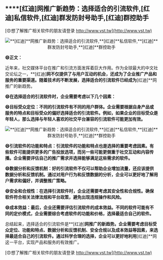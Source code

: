 ## ****[红迪]**网推广新趋势：选择适合的引流软件,**[红迪]**私信软件,**[红迪]**群发防封号助手,**[红迪]**群控助手**

[😍想了解推广相关软件的朋友请登录 http://www.vst.tw](http://www.vst.tw)

 <center><img src="https://vst.tw/MP4/tuiguang/png/6.png" alt="**[红迪]**网推广新趋势：选择适合的引流软件,**[红迪]**私信软件,**[红迪]**群发防封号助手,**[红迪]**群控助手"></center>

**😄正文：**

近年来，社交媒体平台在推广和引流方面发挥着巨大作用。作为全球最大的中文社交论坛之一，**[红迪]**网不仅提供了与用户互动的机会，还成为了企业推广产品和服务的重要渠道。随着技术的不断发展，选择适合的引流软件已经成为**[红迪]**网推广的新趋势。

**😄在选择适合的引流软件时，企业需要考虑以下几个因素：**

**😄目标受众定位：不同的引流软件有不同的用户群体。企业需要根据自身产品或服务的特点和目标受众的偏好选择适合的引流软件。例如，如果企业的目标受众是年轻人，那么选择与年轻人喜欢的社交平台兼容的引流软件可能更加有效。**

 <center><img src="https://vst.tw/MP4/tuiguang/png/3.png" alt="**[红迪]**网推广新趋势：选择适合的引流软件,**[红迪]**私信软件,**[红迪]**群发防封号助手,**[红迪]**群控助手"></center>

**😄引流软件的功能和特点：引流软件的功能和特点也是选择的重要考虑因素。有些软件可能提供更多的广告投放选项，而另一些可能更侧重于社交互动和内容传播。企业需要评估自己的推广需求并选择能够满足这些需求的软件。**

**😄数据分析和反馈机制：好的引流软件不仅可以帮助企业增加流量，还应该提供数据分析和反馈机制。通过对用户行为和反馈数据的分析，企业可以更好地了解用户需求和偏好，并调整推广策略。**

**😄安全和合规性：在选择引流软件时，企业还需要考虑其安全性和合规性。确保软件符合相关法律法规和平台政策，避免出现违规操作和风险。**

**😄成本效益：最后，企业还需要评估引流软件的成本效益。不同的软件可能有不同的定价模式，企业需要综合考虑软件的功能和价格，选择最适合自己的软件。**

总结起来，选择适合的引流软件是**[红迪]**网推广的新趋势。企业需要考虑目标受众定位、功能和特点、数据分析和反馈机制、安全合规以及成本效益等因素，来选择最适合自己的引流软件。通过科学合理的选择，企业可以更好地利用**[红迪]**网这一平台，实现产品和服务的有效推广。

[😍想了解推广相关软件的朋友请登录 http://www.vst.tw](http://www.vst.tw)



